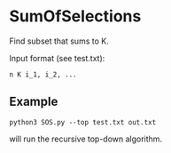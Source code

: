 # SumOfSelections

Find subset that sums to K. 

Input format (see test.txt):
```
n K i_1, i_2, ...
```

## Example
```
python3 SOS.py --top test.txt out.txt
```
will run the recursive top-down algorithm.


